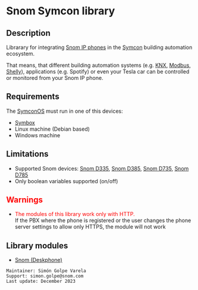 # Snom Symcon library

## Description
Librarary for integrating [Snom IP phones](https://www.snom.com/en/products/) in the [Symcon](https://www.symcon.de/en/product/) building automation ecosystem.  

That means, that different building automation systems (e.g. [KNX](https://www.knx.org/knx-en/for-your-home/benefits/end-customers/), [Modbus](https://modbus.org/about_us.php), [Shelly](https://www.shelly.com/en)), applications (e.g. Spotify) or even your Tesla car can be controlled or monitored from your Snom IP phone.

## Requirements
The [SymconOS](https://www.symcon.de/en/downloads/) must run in one of this devices:
- [Symbox](https://www.symcon.de/en/shop/symbox/)
- Linux machine (Debian based)
- Windows machine

## Limitations
- Supported Snom devices: [Snom D335](https://www.snom.com/de/produkte/tischtelefone/d3xx/snom-d335/), [Snom D385](https://www.snom.com/de/produkte/tischtelefone/d3xx/snom-d385/), [Snom D735](https://www.snom.com/de/produkte/tischtelefone/d7xx/snom-d735/), [Snom D785](https://www.snom.com/de/produkte/tischtelefone/d7xx/snom-d785/)
- Only boolean variables supported (on/off)

## <span style="color:red">Warnings <span>
- <span style="color:red">The modules of this library work only with HTTP.</span>  
If the PBX where the phone is registered or the user changes the phone server settings to allow only HTTPS, the module will not work

## Library modules
- [Snom (Deskphone)](https://gitlab.com/simon.golpe/snom_symcon/-/blob/main/SnomDeskphone/README.md)  

```
Maintainer: Simón Golpe Varela  
Support: simon.golpe@snom.com
Last update: December 2023
```